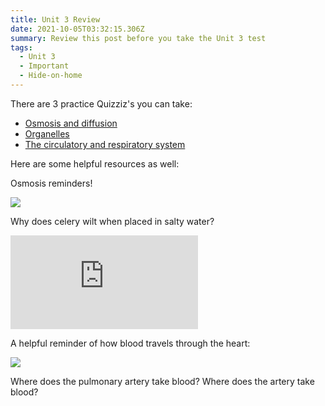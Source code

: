 ```yaml
---
title: Unit 3 Review
date: 2021-10-05T03:32:15.306Z
summary: Review this post before you take the Unit 3 test
tags:
  - Unit 3
  - Important
  - Hide-on-home
---
```

There are 3 practice Quizziz's you can take:

* [Osmosis and diffusion](https://quizizz.com/join?gc=29254942)
* [Organelles](https://quizizz.com/join?gc=05350686)
* [The circulatory and respiratory system](https://quizizz.com/join?gc=26633502)

Here are some helpful resources as well:

Osmosis reminders!

![](https://www.amoebasisters.com/uploads/2/1/9/0/21902384/passive-transport-osmosis-gif-v2_orig.gif)

Why does celery wilt when placed in salty water?

<div class="youtube-container"><iframe class="responsive-iframe" src="https://www.youtube.com/embed/TLhIpjsZIaw" frameborder="0" allow="accelerometer; autoplay; clipboard-write; encrypted-media; gyroscope; picture-in-picture" allowfullscreen></iframe></div>

A helpful reminder of how blood travels through the heart: 

![](https://ctsurgerypatients.org/sites/default/files/styles/news_individual_featured_image/public/The_Heart_New_Labels-450x450.gif?itok=7j7fe-jT)

Where does the pulmonary artery take blood? Where does the artery take blood?